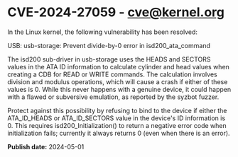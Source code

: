 # CVE-2024-27059 - cve@kernel.org

In the Linux kernel, the following vulnerability has been resolved:

USB: usb-storage: Prevent divide-by-0 error in isd200_ata_command

The isd200 sub-driver in usb-storage uses the HEADS and SECTORS values
in the ATA ID information to calculate cylinder and head values when
creating a CDB for READ or WRITE commands.  The calculation involves
division and modulus operations, which will cause a crash if either of
these values is 0.  While this never happens with a genuine device, it
could happen with a flawed or subversive emulation, as reported by the
syzbot fuzzer.

Protect against this possibility by refusing to bind to the device if
either the ATA_ID_HEADS or ATA_ID_SECTORS value in the device's ID
information is 0.  This requires isd200_Initialization() to return a
negative error code when initialization fails; currently it always
returns 0 (even when there is an error).

**Publish date:** 2024-05-01
